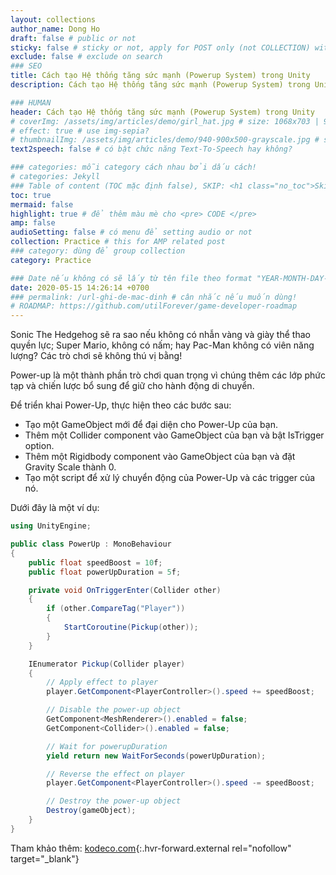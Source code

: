 ```yaml
---
layout: collections
author_name: Dong Ho
draft: false # public or not
sticky: false # sticky or not, apply for POST only (not COLLECTION) with including thumbnailImg
exclude: false # exclude on search
### SEO
title: Cách tạo Hệ thống tăng sức mạnh (Powerup System) trong Unity
description: Cách tạo Hệ thống tăng sức mạnh (Powerup System) trong Unity

### HUMAN
header: Cách tạo Hệ thống tăng sức mạnh (Powerup System) trong Unity
# coverImg: /assets/img/articles/demo/girl_hat.jpg # size: 1068x703 | 900x500 | 600x400
# effect: true # use img-sepia?
# thumbnailImg: /assets/img/articles/demo/940-900x500-grayscale.jpg # size: 900x500 | 600x400
text2speech: false # có bật chức năng Text-To-Speech hay không?

### categories: mỗi category cách nhau bởi dấu cách!
# categories: Jekyll
### Table of content (TOC mặc định false), SKIP: <h1 class="no_toc">Skip toc</h1> hoặc <div class="no_toc_section">
toc: true
mermaid: false
highlight: true # để thêm màu mè cho <pre> CODE </pre>
amp: false
audioSetting: false # có menu để setting audio or not
collection: Practice # this for AMP related post
### category: dùng để group collection
category: Practice

### Date nếu không có sẽ lấy từ tên file theo format "YEAR-MONTH-DAY-title.md"
date: 2020-05-15 14:26:14 +0700
### permalink: /url-ghi-de-mac-dinh # cân nhắc nếu muốn dùng!
# ROADMAP: https://github.com/utilForever/game-developer-roadmap
---
```


Sonic The Hedgehog sẽ ra sao nếu không có nhẫn vàng và giày thể thao quyền lực; Super Mario, không có nấm; hay Pac-Man không có viên năng lượng? Các trò chơi sẽ không thú vị bằng!

Power-up là một thành phần trò chơi quan trọng vì chúng thêm các lớp phức tạp và chiến lược bổ sung để giữ cho hành động di chuyển.

Để triển khai Power-Up, thực hiện theo các bước sau:
- Tạo một GameObject mới để đại diện cho Power-Up của bạn.
- Thêm một Collider component vào GameObject của bạn và bật IsTrigger option.
- Thêm một Rigidbody component vào GameObject của bạn và đặt Gravity Scale thành 0.
- Tạo một script để xử lý chuyển động của Power-Up và các trigger của nó.

Dưới đây là một ví dụ:<br>
```csharp
using UnityEngine;

public class PowerUp : MonoBehaviour
{
    public float speedBoost = 10f;
    public float powerUpDuration = 5f;

    private void OnTriggerEnter(Collider other)
    {
        if (other.CompareTag("Player"))
        {
            StartCoroutine(Pickup(other));
        }
    }

    IEnumerator Pickup(Collider player)
    {
        // Apply effect to player
        player.GetComponent<PlayerController>().speed += speedBoost;

        // Disable the power-up object
        GetComponent<MeshRenderer>().enabled = false;
        GetComponent<Collider>().enabled = false;

        // Wait for powerupDuration
        yield return new WaitForSeconds(powerUpDuration);

        // Reverse the effect on player
        player.GetComponent<PlayerController>().speed -= speedBoost;

        // Destroy the power-up object
        Destroy(gameObject);
    }
}
```

Tham khảo thêm: [kodeco.com](https://www.kodeco.com/191-how-to-make-a-power-up-system-in-unity){:.hvr-forward.external rel="nofollow" target="_blank"}